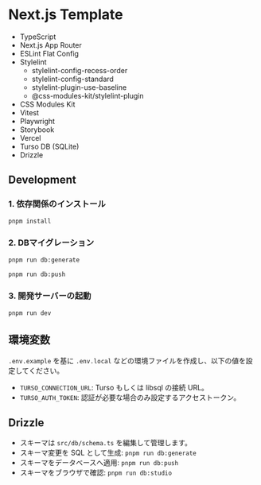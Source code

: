 # Next.js Template

- TypeScript
- Next.js App Router
- ESLint Flat Config
- Stylelint
  - stylelint-config-recess-order
  - stylelint-config-standard
  - stylelint-plugin-use-baseline
  - @css-modules-kit/stylelint-plugin
- CSS Modules Kit
- Vitest
- Playwright
- Storybook
- Vercel
- Turso DB (SQLite)
- Drizzle

## Development

### 1. 依存関係のインストール

```bash
pnpm install
```

### 2. DBマイグレーション

```bash
pnpm run db:generate
```

```bash
pnpm run db:push
```

### 3. 開発サーバーの起動

```bash
pnpm run dev
```

## 環境変数

`.env.example` を基に `.env.local` などの環境ファイルを作成し、以下の値を設定してください。

- `TURSO_CONNECTION_URL`: Turso もしくは libsql の接続 URL。
- `TURSO_AUTH_TOKEN`: 認証が必要な場合のみ設定するアクセストークン。

## Drizzle

- スキーマは `src/db/schema.ts` を編集して管理します。
- スキーマ変更を SQL として生成: `pnpm run db:generate`
- スキーマをデータベースへ適用: `pnpm run db:push`
- スキーマをブラウザで確認: `pnpm run db:studio`
